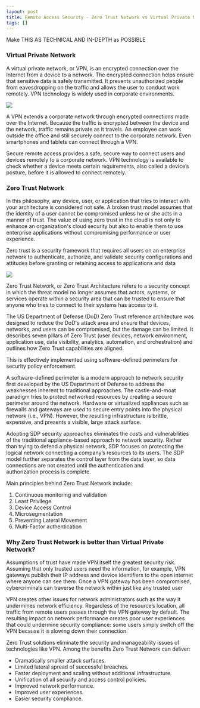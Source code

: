 ```yaml
---
layout: post
title: Remote Access Security - Zero Trust Network vs Virtual Private Network 
tags: []
---
```

Make THIS AS TECHNICAL AND IN-DEPTH as POSSIBLE
### Virtual Private Network
A virtual private network, or VPN, is an encrypted connection over the Internet from a device to a network. The encrypted connection helps ensure that sensitive data is safely transmitted. It prevents unauthorized people from eavesdropping on the traffic and allows the user to conduct work remotely. VPN technology is widely used in corporate environments.

![](../../../assets/images/ztn_vs_vpn/how_does_vpn_work_diagram.png)

A VPN extends a corporate network through encrypted connections made over the Internet. Because the traffic is encrypted between the device and the network, traffic remains private as it travels. An employee can work outside the office and still securely connect to the corporate network. Even smartphones and tablets can connect through a VPN.

Secure remote access provides a safe, secure way to connect users and devices remotely to a corporate network. VPN technology is available to check whether a device meets certain requirements, also called a device’s posture, before it is allowed to connect remotely.

### Zero Trust Network
In this philosophy, any device, user, or application that tries to interact with your architecture is considered not safe. A broken trust model assumes that the identity of a user cannot be compromised unless he or she acts in a manner of trust. The value of using zero trust in the cloud is not only to enhance an organization's cloud security but also to enable them to use enterprise applications without compromising performance or user experience.

Zero trust is a security framework that requires all users on an enterprise network to authenticate, authorize, and validate security configurations and attitudes before granting or retaining access to applications and data

![](../../../assets/images/ztn_vs_vpn/ZTN.jpeg)

Zero Trust Network, or Zero Trust Architecture refers to a security concept in which the threat model no longer assumes that actors, systems, or services operate within a security area that can be trusted to ensure that anyone who tries to connect to their systems has access to it.

The US Department of Defense (DoD) Zero Trust reference architecture was designed to reduce the DoD's attack area and ensure that devices, networks, and users can be compromised, but the damage can be limited. It describes seven pillars of Zero Trust (user devices, network environment, application use, data visibility, analytics, automation, and orchestration) and outlines how Zero Trust capabilities are aligned.

This is effectively implemented using software-defined perimeters for security policy enforcement.

A software-defined perimeter is a modern approach to network security first developed by the US Department of Defense to address the weaknesses inherent to traditional approaches. The castle-and-moat paradigm tries to protect networked resources by creating a secure perimeter around the network. Hardware or virtualized appliances such as firewalls and gateways are used to secure entry points into the physical network (i.e., VPN). However, the resulting infrastructure is brittle, expensive, and presents a visible, large attack surface.

Adopting SDP security approaches eliminates the costs and vulnerabilities of the traditional appliance-based approach to network security. Rather than trying to defend a physical network, SDP focuses on protecting the logical network connecting a company’s resources to its users. The SDP model further separates the control layer from the data layer, so data connections are not created until the authentication and authorization process is complete.

Main principles behind Zero Trust Network include:

1. Continuous monitoring and validation 
2. Least Privilege
3. Device Access Control
4. Microsegmentation
5. Preventing Lateral Movement
6. Multi-Factor authentication

### Why Zero Trust Network is better than Virtual Private Network?
Assumptions of trust have made VPN itself the greatest security risk. Assuming that only trusted users need the information, for example, VPN gateways publish their IP address and device identifiers to the open internet where anyone can see them. Once a VPN gateway has been compromised, cybercriminals can traverse the network within just like any trusted user

VPN creates other issues for network administrators such as the way it undermines network efficiency. Regardless of the resource’s location, all traffic from remote users passes through the VPN gateway by default. The resulting impact on network performance creates poor user experiences that could undermine security compliance: some users simply switch off the VPN because it is slowing down their connection.

Zero Trust solutions eliminate the security and manageability issues of technologies like VPN. Among the benefits Zero Trust Network can deliver:

-  Dramatically smaller attack surfaces.
-  Limited lateral spread of successful breaches.
-  Faster deployment and scaling without additional infrastructure.
-  Unification of all security and access control policies.
-  Improved network performance.
-  Improved user experiences.
-  Easier security compliance.
